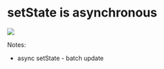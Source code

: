 <!-- .slide: class="full-center" -->

# setState is asynchronous

![](./assets/images/set-state-async.png)

Notes:

- async setState - batch update
